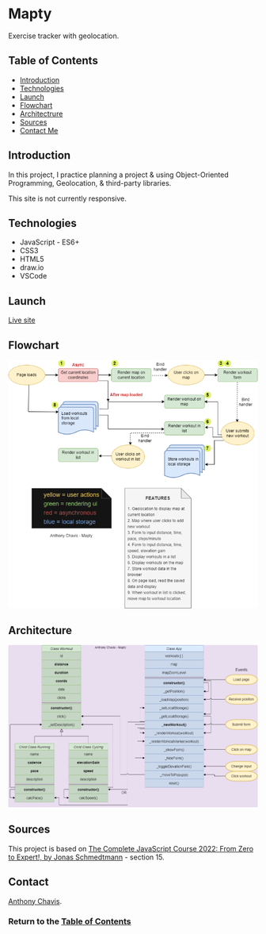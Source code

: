 # Mapty

Exercise tracker with geolocation.

## Table of Contents

-   [Introduction](#introduction)
-   [Technologies](#technologies)
-   [Launch](#launch)
-   [Flowchart](#flowchart)
-   [Architectrure](#architecture)
-   [Sources](#sources)
-   [Contact Me](#contact)

## Introduction

In this project, I practice planning a project & using Object-Oriented Programming, Geolocation, & third-party libraries.

This site is not currently responsive.

## Technologies

-   JavaScript - ES6+
-   CSS3
-   HTML5
-   draw.io
-   VSCode

## Launch

[Live site][live-site]

## Flowchart

![Flowchart][flowchart]

## Architecture

![Architecture][architecture]

## Sources

This project is based on [The Complete JavaScript Course 2022: From Zero to Expert!, by Jonas Schmedtmann][lesson-site] - section 15.

## Contact

[Anthony Chavis][email].

### Return to the [Table of Contents](#table-of-contents)

[live-site]: https://anthonychavis.github.io/mapty/
[flowchart]: resources/pngMaptyFlowchart.png
[architecture]: resources/pngMaptyArchitecture-2.png
[lesson-site]: https://www.udemy.com/course/the-complete-javascript-course/
[email]: gitanthony@yahoo.com
